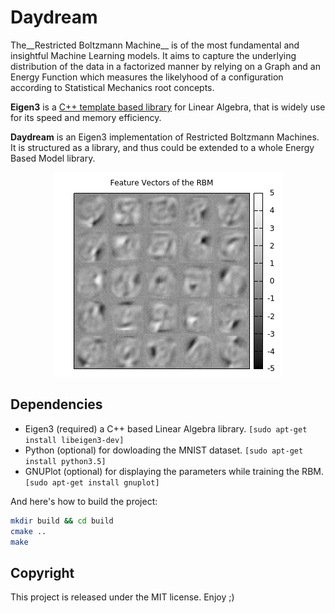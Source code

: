 Daydream
========

The__Restricted Boltzmann Machine__ is of the most fundamental and insightful Machine Learning models. 
It aims to capture the underlying distribution of the data in a factorized manner by relying on a Graph and an Energy Function which measures the likelyhood of a configuration according to Statistical Mechanics root concepts. 

__Eigen3__ is a [C++ template based library](ttp://eigen.tuxfamily.org/index.php?title=Main_Page) for Linear Algebra, that is widely use for its speed and memory efficiency.

__Daydream__ is an Eigen3 implementation of Restricted Boltzmann Machines. It is structured as a library, and thus could be extended to a whole Energy Based Model library. 

<p align="center">
  <img src="https://github.com/Cryst4L/Daydream/blob/master/example.png"/>
</p>

Dependencies
------------

- Eigen3 (required) a C++ based Linear Algebra library. ```[sudo apt-get install libeigen3-dev] ```
- Python (optional) for dowloading the MNIST dataset. ```[sudo apt-get install python3.5] ```
- GNUPlot (optional) for displaying the parameters while training the RBM. ```[sudo apt-get install gnuplot]```

And here's how to build the project:
```sh
mkdir build && cd build
cmake ..
make
```
Copyright
----------
This project is released under the MIT license. Enjoy ;)

